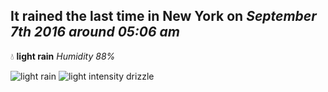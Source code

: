 ## It rained the last time in New York on *September 7th 2016 around 05:06 am*
💧  **light rain** *Humidity 88%*

![light rain](http://openweathermap.org/img/w/10n.png) ![light intensity drizzle](http://openweathermap.org/img/w/09n.png)
